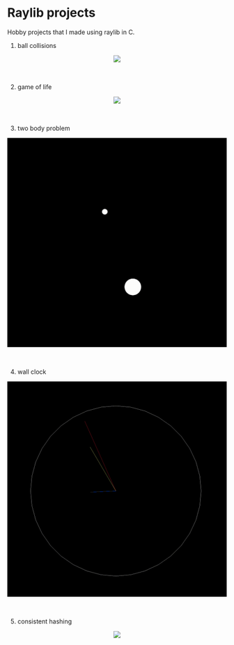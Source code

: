 # Raylib projects
Hobby projects that I made using raylib in C.

1. ball collisions
<p align="center"><img src="https://github.com/martha889/raylib-projects/blob/main/ball-collisions/demo.gif"/></p>
<br>

2. game of life
<p align="center"><img src="https://github.com/martha889/raylib-projects/blob/main/game-of-life/demo.gif"/></p>
<br>

3. two body problem
<p align="center"><img src="https://github.com/martha889/raylib-projects/blob/main/two-body-problem/demo.gif"/></p>
<br>

4. wall clock
<p align="center"><img src="https://github.com/martha889/raylib-projects/blob/main/wall-clock/demo.gif"/></p>
<br>

5. consistent hashing 
<p align="center"><img src="https://github.com/martha889/raylib-projects/blob/main/consistent hashing/demo.gif"/></p>
<br>


